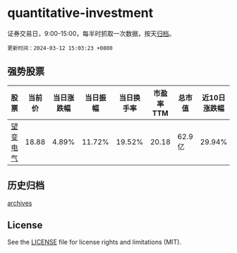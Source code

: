 # quantitative-investment

证券交易日，9:00-15:00，每半时抓取一次数据，按天[归档](archives)。

`更新时间：2024-03-12 15:03:23 +0800`

## 强势股票

|股票|当前价|当日涨跌幅|当日振幅|当日换手率|市盈率TTM|总市值|近10日涨跌幅|
|----|----|----|----|----|----|----|----|
|[望变电气](https://xueqiu.com/S/SH603191)|18.88|4.89%|11.72%|19.52%|20.18|62.9亿|29.94%|

## 历史归档

[archives](archives)

## License

See the [LICENSE](LICENSE) file for license rights and limitations (MIT).